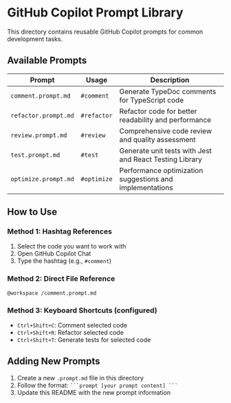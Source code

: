 # GitHub Copilot Prompt Library

This directory contains reusable GitHub Copilot prompts for common development tasks.

## Available Prompts

| Prompt | Usage | Description |
|--------|-------|-------------|
| `comment.prompt.md` | `#comment` | Generate TypeDoc comments for TypeScript code |
| `refactor.prompt.md` | `#refactor` | Refactor code for better readability and performance |
| `review.prompt.md` | `#review` | Comprehensive code review and quality assessment |
| `test.prompt.md` | `#test` | Generate unit tests with Jest and React Testing Library |
| `optimize.prompt.md` | `#optimize` | Performance optimization suggestions and implementations |

## How to Use

### Method 1: Hashtag References
1. Select the code you want to work with
2. Open GitHub Copilot Chat
3. Type the hashtag (e.g., `#comment`)

### Method 2: Direct File Reference
```
@workspace /comment.prompt.md
```

### Method 3: Keyboard Shortcuts (configured)
- `Ctrl+Shift+C`: Comment selected code
- `Ctrl+Shift+R`: Refactor selected code  
- `Ctrl+Shift+T`: Generate tests for selected code

## Adding New Prompts

1. Create a new `.prompt.md` file in this directory
2. Follow the format: ` ```prompt [your prompt content] ``` `
3. Update this README with the new prompt information

